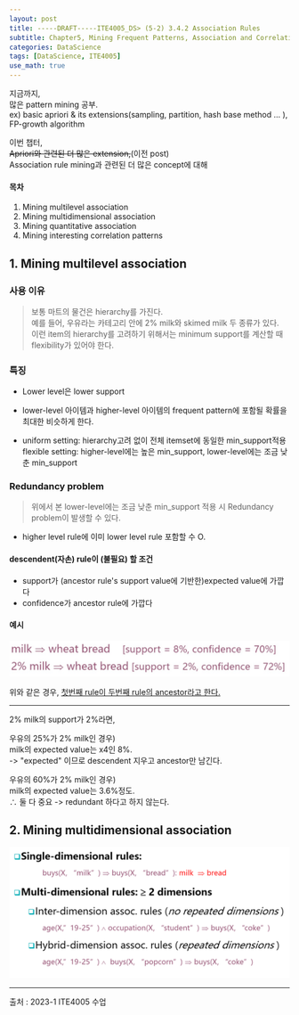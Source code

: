 ```yaml
---
layout: post
title: -----DRAFT-----ITE4005_DS> (5-2) 3.4.2 Association Rules
subtitle: Chapter5, Mining Frequent Patterns, Association and Correlations
categories: DataScience
tags: [DataScience, ITE4005]
use_math: true
---
```


지금까지,    
많은 pattern mining 공부.   
ex\) basic apriori & its extensions(sampling, partition, hash base method ... ), FP-growth algorithm

이번 챕터,   
~~Apriori와 관련된 더 많은 extension,~~(이전 post)   
Association rule mining과 관련된 더 많은 concept에 대해

#### 목차

1. Mining multilevel association   
2. Mining multidimensional association   
3. Mining quantitative association    
4. Mining interesting correlation patterns   


## 1. Mining multilevel association   

### 사용 이유

> 보통 마트의 물건은 hierarchy를 가진다.   
> 예를 들어, 우유라는 카테고리 안에 2% milk와 skimed milk 두 종류가 있다.    
> 이런 item의 hierarchy를 고려하기 위해서는 minimum support를 계산할 때 flexibility가 있어야 한다.


### 특징

- Lower level은 lower support   
  
- lower-level 아이템과 higher-level 아이템의 frequent pattern에 포함될 확률을 최대한 비슷하게 한다.   

- uniform setting: hierarchy고려 없이 전체 itemset에 동일한 min_support적용   
flexible setting: higher-level에는 높은 min_support, lower-level에는 조금 낮춘 min_support 


### Redundancy problem

> 위에서 본 lower-level에는 조금 낮춘 min_support 적용 시 Redundancy problem이 발생할 수 있다.   

- higher level rule에 이미 lower level rule 포함할 수 O.   

#### descendent(자손) rule이 (불필요) 할 조건
- support가 (ancestor rule's support value에 기반한)expected value에 가깝다   
- confidence가 ancestor rule에 가깝다   

#### 예시

![1][1]  

위와 같은 경우, <u>첫번째 rule이 두번째 rule의 ancestor라고 한다.</u>

---

2% milk의 support가 2%라면,

우유의 25%가 2% milk인 경우\)   
milk의 expected value는 x4인 8%.   
-> "expected" 이므로 descendent 지우고 ancestor만 남긴다.

우유의 60%가 2% milk인 경우\)   
milk의 expected value는 3.6%정도.   
$\therefore$ 둘 다 중요 -> redundant 하다고 하지 않는다.



## 2. Mining multidimensional association   


![2][2]  














[1]: /assets/images/post_img/2023-04-04-2AssociationRules/1.jpg
[2]: /assets/images/post_img/2023-04-04-2AssociationRules/2.png




---

출처 : 2023-1 ITE4005 수업  





